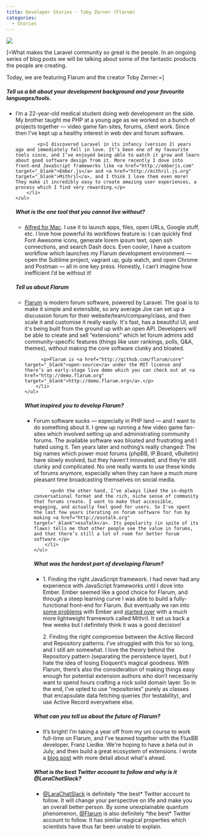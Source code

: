 ```yaml
---
title: Developer Stories - Toby Zerner (Flarum)
categories:
  - Stories
---
```

<img src="https://pbs.twimg.com/profile_images/596302747235799040/ARPWrCfi_400x400.jpg" />
<p>
    [=What makes the Laravel community so great is the people. In an ongoing series of blog posts we will be talking about some of the fantastic products the people are creating.
</p>
<p>
    Today, we are featuring Flarum and the creator Toby Zerner.=]
</p>
<p>
  <h5>Tell us a bit about your development background and your favourite languages/tools.</h5>
   <ul>
        <li>
            <p>I’m a 22-year-old medical student doing web development on the side. My brother taught me PHP at a young age as we worked on a bunch of projects together — video game fan-sites, forums, client work. Since then I’ve kept up a healthy interest in web dev and forum software.</p>
        
            <p>I discovered Laravel in its infancy (version 2) years ago and immediately fell in love. It’s been one of my favourite tools since, and I’ve enjoyed being able to watch it grow and learn about good software design from it. More recently I dove into front-end JavaScript frameworks like <a href="http://emberjs.com" target="_blank">Ember.js</a> and <a href="http://mithril.js.org" target="_blank">Mithril</a>, and I think I love them even more! They make it incredibly easy to create amazing user experiences, a process which I find very rewarding.</p>
        </li>
    </ul>
</p>

<p>
  <h5>What is the one tool that you cannot live without?</h5>
   <ul>
        <li>
          <p><a href="http://www.alfredapp.com/" target="_blank">Alfred for Mac</a>. I use it to launch apps, files, open URLs, Google stuff, etc. I love how powerful its workflows feature is: I can quickly find Font Awesome icons, generate lorem ipsum text, open ssh connections, and search Dash docs. Even cooler, I have a custom workflow which launches my Flarum development environment — open the Sublime project, vagrant up, gulp watch, and open Chrome and Postman — all in one key press. Honestly, I can’t imagine how inefficient I’d be without it!</p>
        </li>
    </ul>
</p>

<p>
  <h5>Tell us about Flarum</h5>
   <ul>
        <li>
          <p><a href="http://flarum.org" target="_blank">Flarum</a> is modern forum software, powered by Laravel. The goal is to make it simple and extensible, so any average Joe can set up a discussion forum for their website/team/company/class, and then scale it and customise it really easily. It's fast, has a beautiful UI, and it's being built from the ground up with an open API. Developers will be able to create and sell “extensions” which let forum admins add community-specific features (things like user rankings, polls, Q&A, themes), without making the core software clunky and bloated.</p>
          
          <p>Flarum is <a href="http://github.com/flarum/core" target="_blank">open-source</a> under the MIT license and there’s an early-stage live demo which you can check out at <a href="http://demo.flarum.org" target="_blank">http://demo.flarum.org</a>.</p>
        </li>
    </ul>
</p>

<p>
  <h5>What inspired you to develop Flarum?</h5>
   <ul>
        <li>
          <p>Forum software sucks — especially in PHP land — and I want to do something about it. I grew up running a few video game fan-sites which involved setting up and administrating community forums. The available software was bloated and frustrating and I hated using it. Ten years later and nothing’s really changed: The big names which power most forums (phpBB, IP.Board, vBulletin) have slowly evolved, but they haven’t innovated, and they’re still clunky and complicated. No one really wants to use these kinds of forums anymore, especially when they can have a much more pleasant time broadcasting themselves on social media.</p>
          
          <p>On the other hand, I’ve always liked the in-depth conversational format and the rich, niche sense of community that forums create. I want to make that accessible, engaging, and actually feel good for users. So I've spent the last few years iterating on forum software for fun by making <a href="http://esotalk.org" target="_blank">esoTalk</a>. Its popularity (in spite of its flaws) tells me that other people see the value in forums, and that there’s still a lot of room for better forum software.</p>
        </li>
    </ul>
</p>

<p>
  <h5>What was the hardest part of developing Flarum?</h5>
   <ul>
        <li>
          <p>1. Finding the right JavaScript framework. I had never had any experience with JavaScript frameworks until I dove into Ember. Ember seemed like a good choice for Flarum, and through a steep learning curve I was able to build a fully-functional front-end for Flarum. But eventually we ran into <a href="http://discuss.flarum.org/139-introducing-flarum-s-fast-new-front-end/p1#p347" target="_blank">some problems</a> with Ember and <a href="http://tobyzerner.com/mithril" target="_blank">started over</a> with a much more lightweight framework called Mithril. It set us back a few weeks but I definitely think it was a good decision!</p>
          <p>2. Finding the right compromise between the Active Record and Repository patterns. I’ve struggled with this for so long, and I still am somewhat. I love the theory behind the Repository pattern (separating the persistence layer), but I hate the idea of losing Eloquent’s magical goodness. With Flarum, there’s also the consideration of making things easy enough for potential extension authors who don’t necessarily want to spend hours crafting a rock solid domain layer. So in the end, I’ve opted to use “repositories” purely as classes that encapsulate data fetching queries (for testability), and use Active Record everywhere else.</p>
        </li>
    </ul>
</p>

<p>
  <h5>What can you tell us about the future of Flarum?</h5>
   <ul>
        <li>
          <p>It’s bright! I’m taking a year off from my uni course to work full-time on Flarum, and I've teamed together with the FluxBB developer, Franz Liedke. We're hoping to have a beta out in July, and then build a great ecosystem of extensions. I wrote a <a href="http://tobyzerner.com/flarum" target="_blank">blog post</a> with more detail about what's ahead.</p>
        </li>
    </ul>
</p>

<p>
  <h5>What is the best Twitter account to follow and why is it @LaraChatSlack?</h5>
   <ul>
        <li>
          <p><a href="http://twitter.com/LaraChatSlack" target="_blank">@LaraChatSlack</a> is definitely *the best* Twitter account to follow. It will change your perspective on life and make you an overall better person. By some unexplainable quantum phenomenon, <a href="http://twitter.com/Flarum" target="_blank">@Flarum</a> is also definitely *the best* Twitter account to follow. It has similar magical properties which scientists have thus far been unable to explain.</p>
        </li>
    </ul>
</p>
